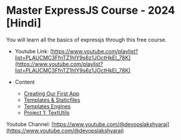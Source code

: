 # Master ExpressJS Course - 2024 [Hindi]

You will learn all the basics of expressjs through this free course.

- Youtube Link: [https://www.youtube.com/playlist?list=PLAUCMC3FfnTZ1hIY9s6z1JOctHkEl_78K](https://www.youtube.com/playlist?list=PLAUCMC3FfnTZ1hIY9s6z1JOctHkEl_78K)

- Content
  - [Creating Our First App](https://github.com/DevOpsLakshyaraj/expressjs-youtube-course/tree/master/firstapp)
  - [Templates & Staticfiles](https://github.com/DevOpsLakshyaraj/expressjs-youtube-course/tree/master/templates-and-staticfiles)
  - [Templates Engines](https://github.com/DevOpsLakshyaraj/expressjs-youtube-course/tree/master/template-engines)
  - [Project 1: TextUtils](https://github.com/DevOpsLakshyaraj/expressjs-youtube-course/tree/master/project-1-textutils)

Youtube Channel: [https://www.youtube.com/@devopslakshyaraj](https://www.youtube.com/@devopslakshyaraj) 

